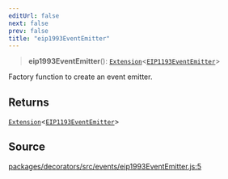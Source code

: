 ```yaml
---
editUrl: false
next: false
prev: false
title: "eip1993EventEmitter"
---
```


> **eip1993EventEmitter**(): [`Extension`](/reference/base-client/type-aliases/extension/)\<[`EIP1193EventEmitter`](/reference/type-aliases/eip1193eventemitter/)\>

Factory function to create an event emitter.

## Returns

[`Extension`](/reference/base-client/type-aliases/extension/)\<[`EIP1193EventEmitter`](/reference/type-aliases/eip1193eventemitter/)\>

## Source

[packages/decorators/src/events/eip1993EventEmitter.js:5](https://github.com/evmts/tevm-monorepo/blob/main/packages/decorators/src/events/eip1993EventEmitter.js#L5)

